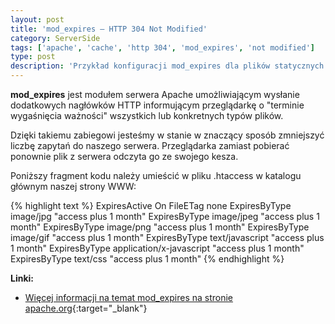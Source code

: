 ```yaml
---
layout: post
title: 'mod_expires – HTTP 304 Not Modified'
category: ServerSide 
tags: ['apache', 'cache', 'http 304', 'mod_expires', 'not modified']
type: post
description: 'Przykład konfiguracji mod_expires dla plików statycznych.'
---
```

__mod_expires__ jest modułem serwera Apache umożliwiającym wysłanie dodatkowych nagłówków HTTP informującym przeglądarkę o "terminie wygaśnięcia ważności" wszystkich lub konkretnych typów plików.

Dzięki takiemu zabiegowi jesteśmy w stanie w znaczący sposób zmniejszyć liczbę zapytań do naszego serwera. Przeglądarka zamiast pobierać ponownie plik z serwera odczyta go ze swojego kesza.

Poniższy fragment kodu należy umieścić w pliku .htaccess w katalogu głównym naszej strony WWW:

{% highlight text %}
ExpiresActive On
FileETag none
ExpiresByType image/jpg "access plus 1 month"
ExpiresByType image/jpeg "access plus 1 month"
ExpiresByType image/png "access plus 1 month"
ExpiresByType image/gif "access plus 1 month"
ExpiresByType text/javascript "access plus 1 month"
ExpiresByType application/x-javascript "access plus 1 month"
ExpiresByType text/css "access plus 1 month"
{% endhighlight %}

__Linki:__

- [Więcej informacji na temat mod_expires na stronie apache.org](http://httpd.apache.org/docs/2.0/mod/mod_expires.html){:target="_blank"}

